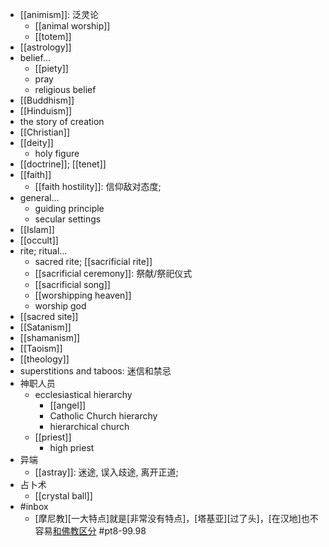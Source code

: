 - [[animism]]: 泛灵论
    - [[animal worship]]
    - [[totem]]
- [[astrology]]
- belief...
    - [[piety]]
    - pray
    - religious belief
- [[Buddhism]]
- [[Hinduism]]
- the story of creation
- [[Christian]]
- [[deity]]
    - holy figure
- [[doctrine]]; [[tenet]]
- [[faith]]
    - [[faith hostility]]: 信仰敌对态度;
- general...
    - guiding principle
    - secular settings
- [[Islam]]
- [[occult]]
- rite; ritual...
    - sacred rite; [[sacrificial rite]]
    - [[sacrificial ceremony]]: 祭献/祭祀仪式 
    - [[sacrificial song]]
    - [[worshipping heaven]]
    - worship god
- [[sacred site]]
- [[Satanism]]
- [[shamanism]]
- [[Taoism]]
- [[theology]]
- superstitions and taboos: 迷信和禁忌
- 神职人员
    - ecclesiastical hierarchy
        - [[angel]]
        - Catholic Church hierarchy
        - hierarchical church
    - [[priest]]
        - high priest
- 异端
    - [[astray]]: 迷途, 误入歧途, 离开正道;
- 占卜术
    - [[crystal ball]]
- #inbox
    - [摩尼教][一大特点]就是[非常没有特点]，[塔基亚][过了头]，[在汉地]也不容易[和佛教区分](https://www.zhihu.com/question/275889588/answer/1899984613) #pt8-99.98
